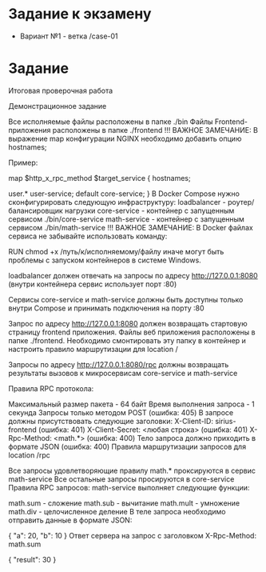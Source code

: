 # Задание к экзамену


* Вариант №1 - ветка /case-01

# Задание 
Итоговая проверочная работа

Демонстрационное задание

Все исполняемые файлы расположены в папке ./bin
Файлы Frontend-приложения расположены в папке ./frontend
!!! ВАЖНОЕ ЗАМЕЧАНИЕ: В выражение map конфигурации NGINX необходимо добавить опцию hostnames;

Пример:

map $http_x_rpc_method $target_service {
   hostnames;

   user.*  user-service;
   default core-service;
}
В Docker Compose нужно сконфигурировать следующую инфраструктуру:
loadbalancer - роутер/балансировщик нагрузки
core-service - контейнер с запущенным сервисом ./bin/core-service
math-service - контейнер с запущенным сервисом ./bin/math-service
!!! ВАЖНОЕ ЗАМЕЧАНИЕ: В Docker файлах сервиса не забывайте использовать команду:

RUN chmod +x /путь/к/исполняемому/файлу
иначе могут быть проблемы с запуском контейнеров в системе Windows.

loadbalancer должен отвечать на запросы по адресу http://127.0.0.1:8080 (внутри контейнера сервис использует порт :80)

Сервисы core-service и math-service должны быть доступны только внутри Compose и принимать подключения на порту :80

Запрос по адресу http://127.0.0.1:8080 должен возвращать стартовую страницу frontend приложения. Файлы веб приложения расположены в папке ./frontend. Необходимо смонтировать эту папку в контейнер и настроить правило маршрутизации для location /

Запросы по адресу http://127.0.0.1:8080/rpc должны возвращать результаты вызовов к микросервисам core-service и math-service

Правила RPC протокола:

Максимальный размер пакета - 64 байт
Время выполнения запроса - 1 секунда
Запросы только методом POST (ошибка: 405)
В запросе должны присутствовать следующие заголовки:
X-Client-ID: sirius-frontend (ошибка: 401)
X-Client-Secret: <любая строка> (ошибка: 401)
X-Rpc-Method: <math.*> (ошибка: 400)
Тело запроса должно приходить в формате JSON (ошибка: 400)
Правила маршрутизации запросов для location /rpc

Все запросы удовлетворяющие правилу math.* проксируются в сервис math-service
Все остальные запросы просируются в core-service
Правила RPC запросов: math-service выполняет следующие функции:

math.sum - сложение
math.sub - вычитание
math.mult - умножение
math.div - целочисленное деление
В теле запроса необходимо отправить данные в формате JSON:

{
   "a": 20,
   "b": 10
}
Ответ сервера на запрос с заголовком X-Rpc-Method: math.sum

{
   "result": 30
}